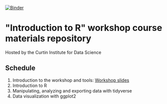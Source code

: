 [![Binder](https://mybinder.org/badge_logo.svg)](https://mybinder.org/v2/gh/CurtinIC/CIC_Carpentries_R_materials/master?urlpath=rstudio)

# "Introduction to R" workshop course materials repository
Hosted by the Curtin Institute for Data Science

## Schedule
1. Introduction to the workshop and tools: [Workshop slides](https://docs.google.com/presentation/d/1jKqyQcWrvyN8-wH9nmamiG36WGSmJWI0h7PYHJcAuno/edit?usp=sharing)
2. Introduction to R
3. Manipulating, analyzing and exporting data with tidyverse
4. Data visualization with ggplot2

